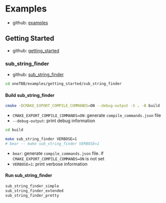 # Examples

- github: [examples](https://github.com/uxlfoundation/oneTBB/tree/master/examples/)

## Getting Started

- github: [getting_started](https://github.com/uxlfoundation/oneTBB/tree/master/examples/getting_started)

### sub_string_finder

- github: [sub_string_finder](https://github.com/uxlfoundation/oneTBB/tree/master/examples/getting_started/sub_string_finder)

```bash
cd oneTBB/examples/getting_started/sub_string_finder
```

#### Build sub_string_finder

```bash
cmake -DCMAKE_EXPORT_COMPILE_COMMANDS=ON --debug-output -S . -B build
```

- `CMAKE_EXPORT_COMPILE_COMMANDS=ON`: generate `compile_commands.json` file
- `--debug-output`: print debug information

```bash
cd build
```

```bash
make sub_string_finder VERBOSE=1
# bear -- make sub_string_finder VERBOSE=1
```

- `bear`: generate `compile_commands.json` file. if `CMAKE_EXPORT_COMPILE_COMMANDS=ON` is not set
- `VERBOSE=1`: print verbose information

#### Run sub_string_finder

```bash
sub_string_finder_simple
sub_string_finder_extended
sub_string_finder_pretty
```

